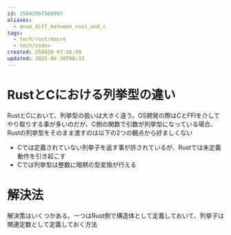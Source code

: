 ```yaml
---
id: 25042007560997
aliases:
  - enum_diff_between_rust_and_c
tags:
  - tech/rust/macro
  - tech/osdev
created: 250420 07:56:09
updated: 2025-06-10T06:33
---
```


# RustとCにおける列挙型の違い

RustとCにおいて、列挙型の扱いは大きく違う。OS開発の際はCとFFIを介してやり取りする事が多いのだが、C側の関数で引数が列挙型になっている場合、Rustの列挙型をそのまま渡すのは以下の2つの観点から好ましくない

- Cでは定義されていない列挙子を返す事が許されているが、Rustでは未定義動作を引き起こす
- Cでは列挙型は整数に暗黙の型変換が行える

# 解決法

解決策はいくつかある。一つはRust側で構造体として定義しておいて、列挙子は関連定数として定義しておく方法

